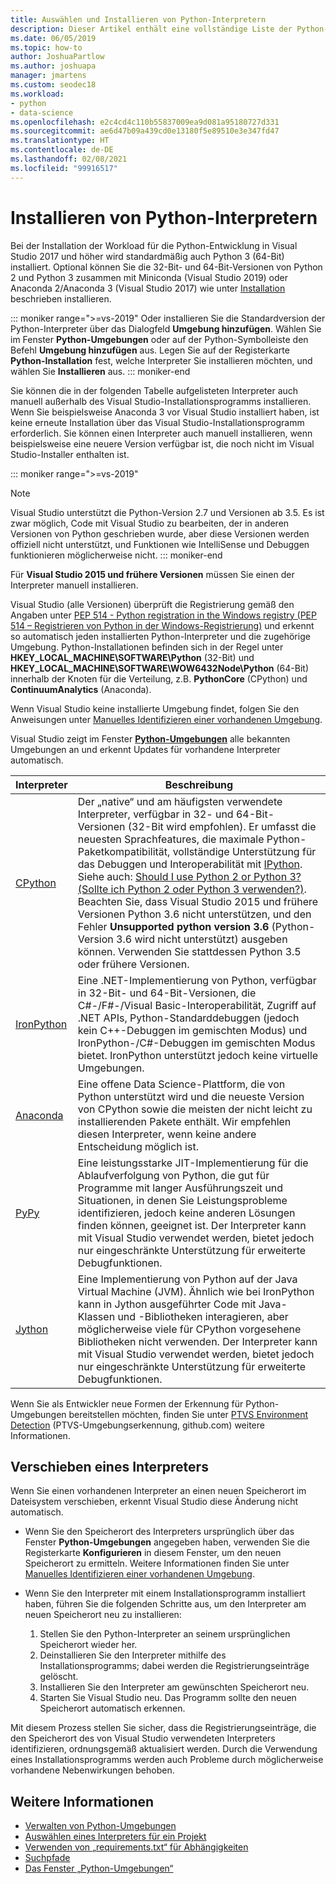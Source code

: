 ```yaml
---
title: Auswählen und Installieren von Python-Interpretern
description: Dieser Artikel enthält eine vollständige Liste der Python-Interpreter, die in Visual Studio unterstützt werden, sowie kurze Anweisungen dazu, wo die entsprechenden Installationsprogramme zu finden sind.
ms.date: 06/05/2019
ms.topic: how-to
author: JoshuaPartlow
ms.author: joshuapa
manager: jmartens
ms.custom: seodec18
ms.workload:
- python
- data-science
ms.openlocfilehash: e2c4cd4c110b55837009ea9d081a95180727d331
ms.sourcegitcommit: ae6d47b09a439cd0e13180f5e89510e3e347fd47
ms.translationtype: HT
ms.contentlocale: de-DE
ms.lasthandoff: 02/08/2021
ms.locfileid: "99916517"
---
```

# <a name="install-python-interpreters"></a>Installieren von Python-Interpretern

Bei der Installation der Workload für die Python-Entwicklung in Visual Studio 2017 und höher wird standardmäßig auch Python 3 (64-Bit) installiert. Optional können Sie die 32-Bit- und 64-Bit-Versionen von Python 2 und Python 3 zusammen mit Miniconda (Visual Studio 2019) oder Anaconda 2/Anaconda 3 (Visual Studio 2017) wie unter [Installation](installing-python-support-in-visual-studio.md) beschrieben installieren.

::: moniker range=">=vs-2019"
Oder installieren Sie die Standardversion der Python-Interpreter über das Dialogfeld **Umgebung hinzufügen**. Wählen Sie im Fenster **Python-Umgebungen** oder auf der Python-Symbolleiste den Befehl **Umgebung hinzufügen** aus. Legen Sie auf der Registerkarte **Python-Installation** fest, welche Interpreter Sie installieren möchten, und wählen Sie **Installieren** aus.
::: moniker-end

Sie können die in der folgenden Tabelle aufgelisteten Interpreter auch manuell außerhalb des Visual Studio-Installationsprogramms installieren. Wenn Sie beispielsweise Anaconda 3 vor Visual Studio installiert haben, ist keine erneute Installation über das Visual Studio-Installationsprogramm erforderlich. Sie können einen Interpreter auch manuell installieren, wenn beispielsweise eine neuere Version verfügbar ist, die noch nicht im Visual Studio-Installer enthalten ist.

::: moniker range=">=vs-2019"
> [!Note]
> Visual Studio unterstützt die Python-Version 2.7 und Versionen ab 3.5. Es ist zwar möglich, Code mit Visual Studio zu bearbeiten, der in anderen Versionen von Python geschrieben wurde, aber diese Versionen werden offiziell nicht unterstützt, und Funktionen wie IntelliSense und Debuggen funktionieren möglicherweise nicht.
::: moniker-end

Für **Visual Studio 2015 und frühere Versionen** müssen Sie einen der Interpreter manuell installieren.

Visual Studio (alle Versionen) überprüft die Registrierung gemäß den Angaben unter [PEP 514 - Python registration in the Windows registry (PEP 514 – Registrieren von Python in der Windows-Registrierung)](https://www.python.org/dev/peps/pep-0514/) und erkennt so automatisch jeden installierten Python-Interpreter und die zugehörige Umgebung. Python-Installationen befinden sich in der Regel unter **HKEY_LOCAL_MACHINE\SOFTWARE\Python** (32-Bit) und **HKEY_LOCAL_MACHINE\SOFTWARE\WOW6432Node\Python** (64-Bit) innerhalb der Knoten für die Verteilung, z.B. **PythonCore** (CPython) und **ContinuumAnalytics** (Anaconda).

Wenn Visual Studio keine installierte Umgebung findet, folgen Sie den Anweisungen unter [Manuelles Identifizieren einer vorhandenen Umgebung](managing-python-environments-in-visual-studio.md#manually-identify-an-existing-environment).

Visual Studio zeigt im Fenster [**Python-Umgebungen**](managing-python-environments-in-visual-studio.md#the-python-environments-window) alle bekannten Umgebungen an und erkennt Updates für vorhandene Interpreter automatisch.

| Interpreter | Beschreibung |
| --- | --- |
| [CPython](https://www.python.org/) | Der „native“ und am häufigsten verwendete Interpreter, verfügbar in 32- und 64-Bit-Versionen (32-Bit wird empfohlen). Er umfasst die neuesten Sprachfeatures, die maximale Python-Paketkompatibilität, vollständige Unterstützung für das Debuggen und Interoperabilität mit [IPython](https://ipython.org/). Siehe auch: [Should I use Python 2 or Python 3? (Sollte ich Python 2 oder Python 3 verwenden?)](https://wiki.python.org/moin/Python2orPython3). Beachten Sie, dass Visual Studio 2015 und frühere Versionen Python 3.6 nicht unterstützen, und den Fehler **Unsupported python version 3.6** (Python-Version 3.6 wird nicht unterstützt) ausgeben können. Verwenden Sie stattdessen Python 3.5 oder frühere Versionen. |
| [IronPython](https://github.com/IronLanguages/ironpython2) | Eine .NET-Implementierung von Python, verfügbar in 32-Bit- und 64-Bit-Versionen, die C#-/F#-/Visual Basic-Interoperabilität, Zugriff auf .NET APIs, Python-Standarddebuggen (jedoch kein C++-Debuggen im gemischten Modus) und IronPython-/C#-Debuggen im gemischten Modus bietet. IronPython unterstützt jedoch keine virtuelle Umgebungen. |
| [Anaconda](https://www.continuum.io) | Eine offene Data Science-Plattform, die von Python unterstützt wird und die neueste Version von CPython sowie die meisten der nicht leicht zu installierenden Pakete enthält. Wir empfehlen diesen Interpreter, wenn keine andere Entscheidung möglich ist. |
| [PyPy](https://www.pypy.org/) | Eine leistungsstarke JIT-Implementierung für die Ablaufverfolgung von Python, die gut für Programme mit langer Ausführungszeit und Situationen, in denen Sie Leistungsprobleme identifizieren, jedoch keine anderen Lösungen finden können, geeignet ist. Der Interpreter kann mit Visual Studio verwendet werden, bietet jedoch nur eingeschränkte Unterstützung für erweiterte Debugfunktionen. |
| [Jython](https://www.jython.org/) | Eine Implementierung von Python auf der Java Virtual Machine (JVM). Ähnlich wie bei IronPython kann in Jython ausgeführter Code mit Java-Klassen und -Bibliotheken interagieren, aber möglicherweise viele für CPython vorgesehene Bibliotheken nicht verwenden. Der Interpreter kann mit Visual Studio verwendet werden, bietet jedoch nur eingeschränkte Unterstützung für erweiterte Debugfunktionen. |

Wenn Sie als Entwickler neue Formen der Erkennung für Python-Umgebungen bereitstellen möchten, finden Sie unter [PTVS Environment Detection](https://github.com/Microsoft/PTVS/wiki/Extensibility-Environments) (PTVS-Umgebungserkennung, github.com) weitere Informationen.

## <a name="move-an-interpreter"></a>Verschieben eines Interpreters

Wenn Sie einen vorhandenen Interpreter an einen neuen Speicherort im Dateisystem verschieben, erkennt Visual Studio diese Änderung nicht automatisch.

- Wenn Sie den Speicherort des Interpreters ursprünglich über das Fenster **Python-Umgebungen** angegeben haben, verwenden Sie die Registerkarte **Konfigurieren** in diesem Fenster, um den neuen Speicherort zu ermitteln. Weitere Informationen finden Sie unter [Manuelles Identifizieren einer vorhandenen Umgebung](managing-python-environments-in-visual-studio.md#manually-identify-an-existing-environment).

- Wenn Sie den Interpreter mit einem Installationsprogramm installiert haben, führen Sie die folgenden Schritte aus, um den Interpreter am neuen Speicherort neu zu installieren:

  1. Stellen Sie den Python-Interpreter an seinem ursprünglichen Speicherort wieder her.
  2. Deinstallieren Sie den Interpreter mithilfe des Installationsprogramms; dabei werden die Registrierungseinträge gelöscht.
  3. Installieren Sie den Interpreter am gewünschten Speicherort neu.
  4. Starten Sie Visual Studio neu. Das Programm sollte den neuen Speicherort automatisch erkennen.

Mit diesem Prozess stellen Sie sicher, dass die Registrierungseinträge, die den Speicherort des von Visual Studio verwendeten Interpreters identifizieren, ordnungsgemäß aktualisiert werden. Durch die Verwendung eines Installationsprogramms werden auch Probleme durch möglicherweise vorhandene Nebenwirkungen behoben.

## <a name="see-also"></a>Weitere Informationen

- [Verwalten von Python-Umgebungen](managing-python-environments-in-visual-studio.md)
- [Auswählen eines Interpreters für ein Projekt](selecting-a-python-environment-for-a-project.md)
- [Verwenden von „requirements.txt“ für Abhängigkeiten](managing-required-packages-with-requirements-txt.md)
- [Suchpfade](search-paths.md)
- [Das Fenster „Python-Umgebungen“](python-environments-window-tab-reference.md)
